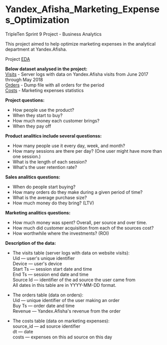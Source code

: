 # Yandex_Afisha_Marketing_Expenses_Optimization
TripleTen Sprint 9 Project - Business Analytics

This project aimed to help optimize marketing expenses in the analytical department at Yandex.Afisha. 

Project [EDA](https://github.com/ravtsen/Yandex_Afisha_Marketing_Expenses_Optimization/blob/main/EDA.ipynb)

**Below dataset analysed in the project:**<br/>
[Visits](https://github.com/ravtsen/Yandex_Afisha_Marketing_Expenses_Optimization/blob/main/datasets/visits_log_us.csv) - Server logs with data on Yandex.Afisha visits from June 2017 through May 2018<br/>
[Orders](https://github.com/ravtsen/Yandex_Afisha_Marketing_Expenses_Optimization/blob/main/datasets/orders_log_us.csv) - Dump file with all orders for the period<br/>
[Costs](https://github.com/ravtsen/Yandex_Afisha_Marketing_Expenses_Optimization/blob/main/datasets/costs_us.csv) - Marketing expenses statistics<br/>

**Project questions:**
- How people use the product?
- When they start to buy?
- How much money each customer brings?
- When they pay off

**Product analitics include several questionss:**
- How many people use it every day, week, and month?
- How many sessions are there per day? (One user might have more than one session.)
- What is the length of each session?
- What's the user retention rate?

**Sales analitics questions:**
- When do people start buying?
- How many orders do they make during a given period of time?
- What is the average purchase size?
- How much money do they bring? (LTV)

**Marketing analitics questions:**
- How much money was spent? Overall, per source and over time.
- How much did customer acquisition from each of the sources cost?
- How worthwhile where the investments? (ROI)

**Description of the data:**

- The visits table (server logs with data on website visits):<br/>
Uid — user's unique identifier<br/>
Device — user's device<br/>
Start Ts — session start date and time<br/>
End Ts — session end date and time<br/>
Source Id — identifier of the ad source the user came from<br/>
All dates in this table are in YYYY-MM-DD format.<br/>

- The orders table (data on orders):<br/>
Uid — unique identifier of the user making an order<br/>
Buy Ts — order date and time<br/>
Revenue — Yandex.Afisha's revenue from the order<br/>

- The costs table (data on marketing expenses):<br/>
source_id — ad source identifier<br/>
dt — date<br/>
costs — expenses on this ad source on this day<br/>
